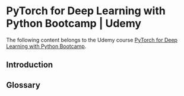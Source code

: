 # PyTorch for Deep Learning with Python Bootcamp | Udemy
The following content belongs to the Udemy course [PyTorch for Deep Learning with Python Bootcamp](https://www.udemy.com/course/pytorch-for-deep-learning-with-python-bootcamp/).

## Introduction

## Glossary